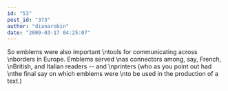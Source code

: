 ```yaml
---
id: "53"
post_id: "373"
author: "dianarobin"
date: "2009-03-17 04:25:07"
---
```

So emblems were also important\ntools for communicating across\nborders in Europe. Emblems served\nas connectors among, say, French,\nBritish, and Italian readers -- and \nprinters (who as you point out had \nthe final say on which emblems were\nto be used in the production of a text.)
